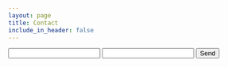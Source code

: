 ```yaml
---
layout: page
title: Contact
include_in_header: false
---
```


<form action="https://formspree.io/f/mzbkreke" method="POST">
  <input type="text" name="name">
  <input type="email" name="_replyto">
  <input type="submit" value="Send">
</form>
